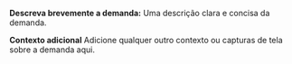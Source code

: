 **Descreva brevemente a demanda:**
Uma descrição clara e concisa da demanda.

**Contexto adicional**
Adicione qualquer outro contexto ou capturas de tela sobre a demanda aqui.
